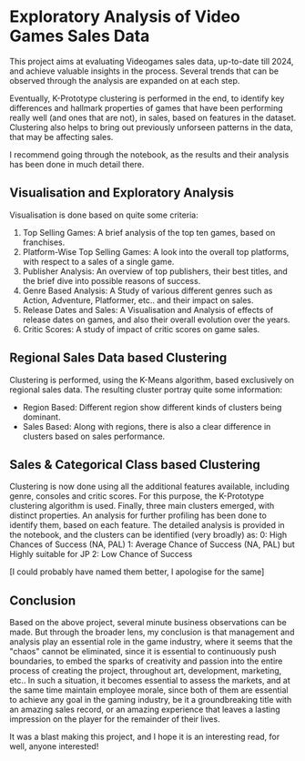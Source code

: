 # Exploratory Analysis of Video Games Sales Data

This project aims at evaluating Videogames sales data, up-to-date till 2024, and achieve valuable insights in the process. Several trends that can be observed through the analysis are expanded on at each step.

Eventually, K-Prototype clustering is performed in the end, to identify key differences and hallmark properties of games that have been performing really well (and ones that are not), in sales, based on features in the dataset. Clustering also helps to bring out previously unforseen patterns in the data, that may be affecting sales.

I recommend going through the notebook, as the results and their analysis has been done in much detail there.

## Visualisation and Exploratory Analysis
Visualisation is done based on quite some criteria:

1. Top Selling Games: A brief analysis of the top ten games, based on franchises.
2. Platform-Wise Top Selling Games: A look into the overall top platforms, with respect to a sales of a single game.
3. Publisher Analysis: An overview of top publishers, their best titles, and the brief dive into possible reasons of success.
4. Genre Based Analysis: A Study of various different genres such as Action, Adventure, Platformer, etc.. and their impact on sales.
5. Release Dates and Sales: A Visualisation and Analysis of effects of release dates on games, and also their overall evolution over the years.
6. Critic Scores: A study of impact of critic scores on game sales.

## Regional Sales Data based Clustering

Clustering is performed, using the K-Means algorithm, based exclusively on regional sales data. The resulting cluster portray quite some information:
* Region Based: Different region show different kinds of clusters being dominant.
* Sales Based: Along with regions, there is also a clear difference in clusters based on sales performance.

## Sales & Categorical Class based Clustering

Clustering is now done using all the additional features available, including genre, consoles and critic scores. For this purpose, the K-Prototype clustering algorithm is used. 
Finally, three main clusters emerged, with distinct properties. An analysis for further profiling has been done to identify them, based on each feature. The detailed analysis is provided in the notebook, and the clusters can be identified (very broadly) as:
0: High Chances of Success (NA, PAL)
1: Average Chance of Success (NA, PAL) but Highly suitable for JP
2: Low Chance of Success

[I could probably have named them better, I apologise for the same]

## Conclusion
Based on the above project, several minute business observations can be made. But through the broader lens, my conclusion is that management and analysis play an essential role in the game industry, where it seems that the "chaos" cannot be eliminated, since it is essential to continuously push boundaries, to embed the sparks of creativity and passion into the entire process of creating the project, throughout art, development, marketing, etc.. In such a situation, it becomes essential to assess the markets, and at the same time maintain employee morale, since both of them are essential to achieve any goal in the gaming industry, be it a groundbreaking title with an amazing sales record, or an amazing experience that leaves a lasting impression on the player for the remainder of their lives.

It was a blast making this project, and I hope it is an interesting read, for well, anyone interested!

